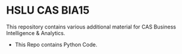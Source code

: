 # HSLU CAS BIA15

This repository contains various additional material for CAS Business Intelligence & Analytics.

- This Repo contains Python Code.
